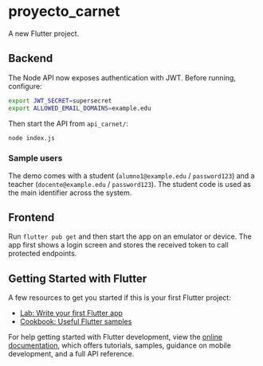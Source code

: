 # proyecto_carnet

A new Flutter project.

## Backend

The Node API now exposes authentication with JWT. Before running, configure:

```bash
export JWT_SECRET=supersecret
export ALLOWED_EMAIL_DOMAINS=example.edu
```

Then start the API from `api_carnet/`:

```bash
node index.js
```

### Sample users

The demo comes with a student (`alumno1@example.edu` / `password123`) and a
teacher (`docente@example.edu` / `password123`). The student code is used as the
main identifier across the system.

## Frontend

Run `flutter pub get` and then start the app on an emulator or device. The app
first shows a login screen and stores the received token to call protected
endpoints.

## Getting Started with Flutter

A few resources to get you started if this is your first Flutter project:

- [Lab: Write your first Flutter app](https://docs.flutter.dev/get-started/codelab)
- [Cookbook: Useful Flutter samples](https://docs.flutter.dev/cookbook)

For help getting started with Flutter development, view the
[online documentation](https://docs.flutter.dev/), which offers tutorials,
samples, guidance on mobile development, and a full API reference.
